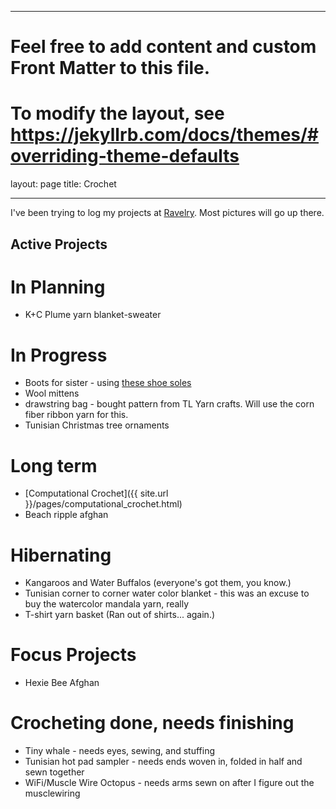 -- -
# Feel free to add content and custom Front Matter to this file.
# To modify the layout, see https://jekyllrb.com/docs/themes/#overriding-theme-defaults

layout: page
title: Crochet

---

I've been trying to log my projects at [Ravelry](https://www.ravelry.com/people/baileysage). Most pictures will go up there.

## Active Projects

# In Planning 
- K+C Plume yarn blanket-sweater

# In Progress
- Boots for sister - using [these shoe soles](https://www.etsy.com/listing/749832599/10-pairs-winter-soles-for-crochet-shoes)
- Wool mittens
- drawstring bag - bought pattern from TL Yarn crafts. Will use the corn fiber ribbon yarn for this.
- Tunisian Christmas tree ornaments

# Long term
- [Computational Crochet]({{ site.url }}/pages/computational_crochet.html)
- Beach ripple afghan

# Hibernating 
- Kangaroos and Water Buffalos (everyone's got them, you know.)
- Tunisian corner to corner water color blanket - this was an excuse to buy the watercolor mandala yarn, really
- T-shirt yarn basket (Ran out of shirts... again.)

# Focus Projects
- Hexie Bee Afghan

# Crocheting done, needs finishing
- Tiny whale - needs eyes, sewing, and stuffing
- Tunisian hot pad sampler - needs ends woven in, folded in half and sewn together
- WiFi/Muscle Wire Octopus - needs arms sewn on after I figure out the musclewiring
